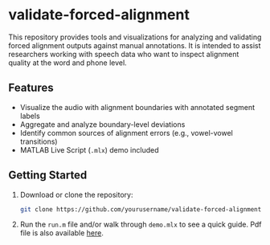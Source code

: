 # validate-forced-alignment

This repository provides tools and visualizations for analyzing and validating forced alignment outputs against manual annotations. It is intended to assist researchers working with speech data who want to inspect alignment quality at the word and phone level.

## Features

- Visualize the audio with alignment boundaries with annotated segment labels
- Aggregate and analyze boundary-level deviations
- Identify common sources of alignment errors (e.g., vowel-vowel transitions)
- MATLAB Live Script (`.mlx`) demo included

## Getting Started

1. Download or clone the repository:
   ```bash
   git clone https://github.com/yourusername/validate-forced-alignment.git
2. Run the `run.m` file and/or walk through `demo.mlx` to see a quick guide. Pdf file is also available [here](demo.pdf).
